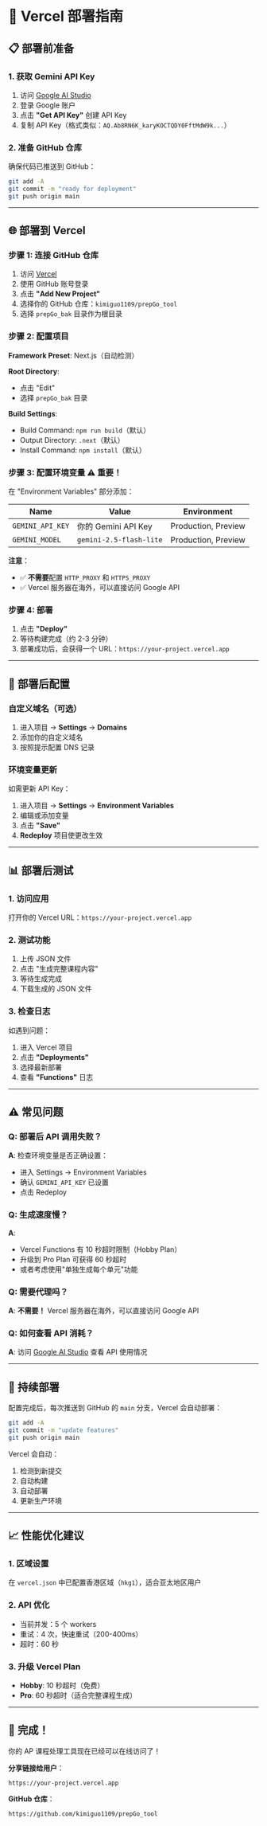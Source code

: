 # 🚀 Vercel 部署指南

## 📋 部署前准备

### 1. 获取 Gemini API Key
1. 访问 [Google AI Studio](https://aistudio.google.com/)
2. 登录 Google 账户
3. 点击 **"Get API Key"** 创建 API Key
4. 复制 API Key（格式类似：`AQ.Ab8RN6K_karyKOCTQDY0FftMdW9k...`）

### 2. 准备 GitHub 仓库
确保代码已推送到 GitHub：
```bash
git add -A
git commit -m "ready for deployment"
git push origin main
```

---

## 🌐 部署到 Vercel

### 步骤 1: 连接 GitHub 仓库

1. 访问 [Vercel](https://vercel.com/)
2. 使用 GitHub 账号登录
3. 点击 **"Add New Project"**
4. 选择你的 GitHub 仓库：`kimiguo1109/prepGo_tool`
5. 选择 `prepGo_bak` 目录作为根目录

### 步骤 2: 配置项目

**Framework Preset**: Next.js（自动检测）

**Root Directory**: 
- 点击 "Edit"
- 选择 `prepGo_bak` 目录

**Build Settings**:
- Build Command: `npm run build`（默认）
- Output Directory: `.next`（默认）
- Install Command: `npm install`（默认）

### 步骤 3: 配置环境变量 ⚠️ **重要！**

在 "Environment Variables" 部分添加：

| Name | Value | Environment |
|------|-------|-------------|
| `GEMINI_API_KEY` | 你的 Gemini API Key | Production, Preview |
| `GEMINI_MODEL` | `gemini-2.5-flash-lite` | Production, Preview |

**注意**：
- ✅ **不需要**配置 `HTTP_PROXY` 和 `HTTPS_PROXY`
- ✅ Vercel 服务器在海外，可以直接访问 Google API

### 步骤 4: 部署

1. 点击 **"Deploy"**
2. 等待构建完成（约 2-3 分钟）
3. 部署成功后，会获得一个 URL：`https://your-project.vercel.app`

---

## 🔧 部署后配置

### 自定义域名（可选）

1. 进入项目 → **Settings** → **Domains**
2. 添加你的自定义域名
3. 按照提示配置 DNS 记录

### 环境变量更新

如需更新 API Key：
1. 进入项目 → **Settings** → **Environment Variables**
2. 编辑或添加变量
3. 点击 **"Save"**
4. **Redeploy** 项目使更改生效

---

## 📊 部署后测试

### 1. 访问应用
打开你的 Vercel URL：`https://your-project.vercel.app`

### 2. 测试功能
1. 上传 JSON 文件
2. 点击 "生成完整课程内容"
3. 等待生成完成
4. 下载生成的 JSON 文件

### 3. 检查日志
如遇到问题：
1. 进入 Vercel 项目
2. 点击 **"Deployments"**
3. 选择最新部署
4. 查看 **"Functions"** 日志

---

## ⚠️ 常见问题

### Q: 部署后 API 调用失败？
**A**: 检查环境变量是否正确设置：
- 进入 Settings → Environment Variables
- 确认 `GEMINI_API_KEY` 已设置
- 点击 Redeploy

### Q: 生成速度慢？
**A**: 
- Vercel Functions 有 10 秒超时限制（Hobby Plan）
- 升级到 Pro Plan 可获得 60 秒超时
- 或者考虑使用"单独生成每个单元"功能

### Q: 需要代理吗？
**A**: **不需要！** Vercel 服务器在海外，可以直接访问 Google API

### Q: 如何查看 API 消耗？
**A**: 访问 [Google AI Studio](https://aistudio.google.com/) 查看 API 使用情况

---

## 🔄 持续部署

配置完成后，每次推送到 GitHub 的 `main` 分支，Vercel 会自动部署：

```bash
git add -A
git commit -m "update features"
git push origin main
```

Vercel 会自动：
1. 检测到新提交
2. 自动构建
3. 自动部署
4. 更新生产环境

---

## 📈 性能优化建议

### 1. 区域设置
在 `vercel.json` 中已配置香港区域（`hkg1`），适合亚太地区用户

### 2. API 优化
- 当前并发：5 个 workers
- 重试：4 次，快速重试（200-400ms）
- 超时：60 秒

### 3. 升级 Vercel Plan
- **Hobby**: 10 秒超时（免费）
- **Pro**: 60 秒超时（适合完整课程生成）

---

## 🎉 完成！

你的 AP 课程处理工具现在已经可以在线访问了！

**分享链接给用户**：
```
https://your-project.vercel.app
```

**GitHub 仓库**：
```
https://github.com/kimiguo1109/prepGo_tool
```

